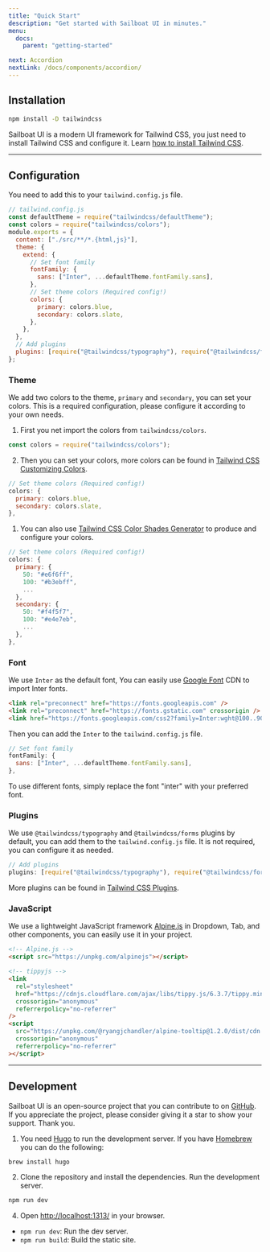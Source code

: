 ```yaml
---
title: "Quick Start"
description: "Get started with Sailboat UI in minutes."
menu:
  docs:
    parent: "getting-started"

next: Accordion
nextLink: /docs/components/accordion/
---
```


## Installation

```bash
npm install -D tailwindcss
```

Sailboat UI is a modern UI framework for Tailwind CSS, you just need to install Tailwind CSS and configure it. Learn [how to install Tailwind CSS](https://tailwindcss.com/docs/installation).

---

## Configuration

You need to add this to your `tailwind.config.js` file.

```js
// tailwind.config.js
const defaultTheme = require("tailwindcss/defaultTheme");
const colors = require("tailwindcss/colors");
module.exports = {
  content: ["./src/**/*.{html,js}"],
  theme: {
    extend: {
      // Set font family
      fontFamily: {
        sans: ["Inter", ...defaultTheme.fontFamily.sans],
      },
      // Set theme colors (Required config!)
      colors: {
        primary: colors.blue,
        secondary: colors.slate,
      },
    },
  },
  // Add plugins
  plugins: [require("@tailwindcss/typography"), require("@tailwindcss/forms")],
};
```

### Theme

We add two colors to the theme, `primary` and `secondary`, you can set your colors. This is a required configuration, please configure it according to your own needs.

1. First you net import the colors from `tailwindcss/colors`.

```js
const colors = require("tailwindcss/colors");
```

2. Then you can set your colors, more colors can be found in [Tailwind CSS Customizing Colors](https://tailwindcss.com/docs/customizing-colors).

```js
// Set theme colors (Required config!)
colors: {
  primary: colors.blue,
  secondary: colors.slate,
},
```

1. You can also use <a href="https://uicolors.app/create" target="_blank">Tailwind CSS Color Shades Generator</a> to produce and configure your colors.

```js
// Set theme colors (Required config!)
colors: {
  primary: {
    50: "#e6f6ff",
    100: "#b3ebff",
    ...
  },
  secondary: {
    50: "#f4f5f7",
    100: "#e4e7eb",
    ...
  },
},
```

### Font

We use `Inter` as the default font, You can easily use <a href="https://fonts.google.com/specimen/Inter" target="_blank">Google Font</a> CDN to import Inter fonts.

```html
<link rel="preconnect" href="https://fonts.googleapis.com" />
<link rel="preconnect" href="https://fonts.gstatic.com" crossorigin />
<link href="https://fonts.googleapis.com/css2?family=Inter:wght@100..900&display=swap" rel="stylesheet" />
```

Then you can add the `Inter` to the `tailwind.config.js` file.

```js
// Set font family
fontFamily: {
  sans: ["Inter", ...defaultTheme.fontFamily.sans],
},
```

To use different fonts, simply replace the font "inter" with your preferred font.

### Plugins

We use `@tailwindcss/typography` and `@tailwindcss/forms` plugins by default, you can add them to the `tailwind.config.js` file. It is not required, you can configure it as needed.

```js
// Add plugins
plugins: [require("@tailwindcss/typography"), require("@tailwindcss/forms")],
```

More plugins can be found in [Tailwind CSS Plugins](https://tailwindcss.com/docs/typography-plugin).

### JavaScript

We use a lightweight JavaScript framework <a href="https://alpinejs.dev/" target="_blank">Alpine.js</a> in Dropdown, Tab, and other components, you can easily use it in your project.

```html
<!-- Alpine.js -->
<script src="https://unpkg.com/alpinejs"></script>

<!-- tippyjs -->
<link
  rel="stylesheet"
  href="https://cdnjs.cloudflare.com/ajax/libs/tippy.js/6.3.7/tippy.min.css"
  crossorigin="anonymous"
  referrerpolicy="no-referrer"
/>
<script
  src="https://unpkg.com/@ryangjchandler/alpine-tooltip@1.2.0/dist/cdn.min.js"
  crossorigin="anonymous"
  referrerpolicy="no-referrer"
></script>
```

---

## Development

Sailboat UI is an open-source project that you can contribute to on [GitHub](https://github.com/sailboatui/sailboatui). If you appreciate the project, please consider giving it a star to show your support. Thank you.

1. You need [Hugo](https://gohugo.io/) to run the development server. If you have [Homebrew](https://brew.sh/) you can do the following:

```bash
brew install hugo
```

2. Clone the repository and install the dependencies.
   Run the development server.

```bash
npm run dev
```

4. Open [http://localhost:1313/](http://localhost:1313/) in your browser.

- `npm run dev`: Run the dev server.
- `npm run build`: Build the static site.
